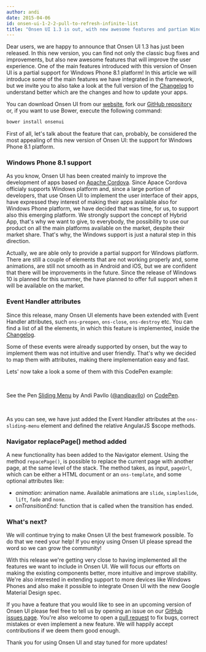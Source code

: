 ```yaml
---
author: andi
date: 2015-04-06
id: onsen-ui-1-2-2-pull-to-refresh-infinite-list 
title: "Onsen UI 1.3 is out, with new awesome features and partian Windows Phone 8.1 support!"
---
```


Dear users, we are happy to announce that Onsen UI 1.3 has just been released. In this new version, you can find not only the classic bug fixes and improvements, but also new awesome features that will improve the user experience. One of the main features introduced with this version of Onsen UI is a partial support for Windows Phone 8.1 platform! In this article we will introduce some of the main features we have integrated in the framework, but we invite you to also take a look at the full version of the [Changelog](https://github.com/OnsenUI/OnsenUI/blob/master/CHANGELOG.md) to understand better which are the changes and how to update your apps.

<!-- more -->

You can download Onsen UI from our [website](http://onsen.io/), fork our [GitHub repository](https://github.com/OnsenUI/OnsenUI) or, if you want to use Bower, execute the following command:

```bash
bower install onsenui
```

First of all, let's talk about the feature that can, probably, be considered the most appealing of this new version of Onsen UI: the support for Windows Phone 8.1 platform.

### Windows Phone 8.1 support

As you know, Onsen UI has been created mainly to improve the development of apps based on [Apache Cordova](https://cordova.apache.org/). Since Apace Cordova officialy supports Windows platform and, since a large portion of developers, that use Onsen UI to implement the user interface of their apps, have expressed they interest of making their apps available also for Windows Phone platform, we have decided that was time, for us, to support also this emerging platform. We strongly support the concept of Hybrid App, that's why we want to give, to everybody, the possibility to use our product on all the main platforms available on the market, despite their market share. That's why, the Windows support is just a natural step in this direction.

Actually, we are able only to provide a partial support for Windows platform. There are still a couple of elements that are not working properly and, some animations, are still not smooth as in Android and iOS, but we are confident that there will be improvements in the future.
Since the release of Windows 10 is planned for this summer, the have planned to offer full support when it will be available on the market.



### Event Handler attributes

Since this release, many Onsen UI elements have been extended with Event Handler attributes, such `ons-preopen`, `ons-close`, `ons-destroy` etc. You can find a list of all the elements, in which this feature is implemented, inside the [Changelog](https://github.com/OnsenUI/OnsenUI/blob/master/CHANGELOG.md).

Some of these events were already supported by onsen, but the way to implement them was not intuitive and user friendly. That's why we decided to map them with attributes, making there implementation easy and fast.

Lets' now take a look a some of them with this CodePen example:

<br>
<p data-height="268" data-theme-id="0" data-slug-hash="XJQozg" data-default-tab="result" data-user="andipavllo" class='codepen'>See the Pen <a href='http://codepen.io/andipavllo/pen/XJQozg/'>Sliding Menu</a> by Andi Pavllo (<a href='http://codepen.io/andipavllo'>@andipavllo</a>) on <a href='http://codepen.io'>CodePen</a>.</p>
<script async src="//assets.codepen.io/assets/embed/ei.js"></script>
<br>

As you can see, we have just added the Event Handler attributes at the `ons-sliding-menu` element and defined the relative AngularJS $scope methods.

### Navigator replacePage() method added

A new functionality has been added to the Navigator element. Using the method `repacePage()`, is possible to replace the current page with another page, at the same level of the stack. The method takes, as input, `pageUrl`, which can be either a HTML document or an `ons-template`, and some optional attributes like:

* *animation:* animation name. Available animations are `slide`, `simpleslide`, `lift`, `fade` and `none`.
* *onTransitionEnd:* function that is called when the transition has ended.


### What's next?

We will continue trying to make Onsen UI the best framework possible. To do that we need your help! If you enjoy using Onsen UI please spread the word so we can grow the community!

With this release we're getting very close to having implemented all the features we want to include in Onsen UI. We will focus our efforts on making the existing components better, more intuitive and improve stability. We're also interested in extending support to more devices like Windows Phones and also make it possible to integrate Onsen UI with the new Google Material Design spec.

If you have a feature that you would like to see in an upcoming version of Onsen UI please feel free to tell us by opening an issue on our [GitHub issues page](https://github.com/OnsenUI/OnsenUI/issues). You're also welcome to open a [pull request](https://github.com/OnsenUI/OnsenUI/pulls) to fix bugs, correct mistakes or even implement a new feature. We will happily accept contributions if we deem them good enough. 

Thank you for using Onsen UI and stay tuned for more updates!

